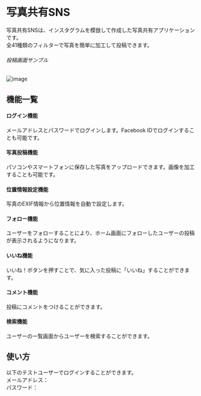 # 写真共有SNS

写真共有SNSは、インスタグラムを模倣して作成した写真共有アプリケーションです。  
全41種類のフィルターで写真を簡単に加工して投稿できます。

###### 投稿画面サンプル
![image](https://user-images.githubusercontent.com/46615152/57905218-bfdcb300-78b0-11e9-8abe-6365b18399ce.png)

## 機能一覧

#### ログイン機能
メールアドレスとパスワードでログインします。Facebook IDでログインすることも可能です。

#### 写真投稿機能
パソコンやスマートフォンに保存した写真をアップロードできます。画像を加工することも可能です。

#### 位置情報設定機能
写真のEXIF情報から位置情報を自動で設定します。

#### フォロー機能
ユーザーをフォローすることにより、ホーム画面にフォローしたユーザーの投稿が表示されるようになります。

#### いいね機能
いいね！ボタンを押すことで、気に入った投稿に「いいね」することができます。

#### コメント機能
投稿にコメントをつけることができます。

#### 検索機能
ユーザーの一覧画面からユーザーを検索することができます。

## 使い方
以下のテストユーザーでログインすることができます。  
メールアドレス：  
パスワード：
